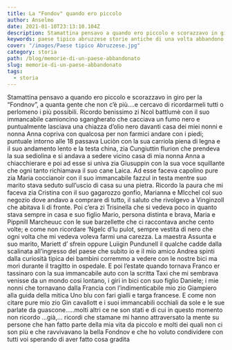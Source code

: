 ```yaml
---
title: La "Fondov" quando ero piccolo
author: Anselmo
date: 2021-01-10T23:13:10.104Z
description: Stamattina pensavo a quando ero piccolo e scorazzavo in giro per la “Fondnov”, a quanta gente che non c’è più….e cercavo di ricordarmeli tutti o perlomeno i più possibili. Ricordo benissimo zi Ncol battlumè con il suo immancabile camioncino sgangherato che cacciava un fumo nero e puntualmente lasciava una chiazza d’olio nero davanti casa dei miei nonni e nonna Anna copriva con qualcosa per non farmici andare con i piedi; puntuale intorno alle 18 passava Luciòn con la sua carr…
keywords: paese tipico abruzzese storie antiche di una volta abbandono paesaggistico
cover: "/images/Paese tipico Abruzzese.jpg"
category: storia
path: /blog/memorie-di-un-paese-abbandonato
slug: memorie-di-un-paese-abbandonato
tags:
  - storia
---
```


Stamattina pensavo a quando ero piccolo e scorazzavo in giro per la “Fondnov”, a quanta gente che non c’è più….e cercavo di ricordarmeli tutti o perlomeno i più possibili. Ricordo benissimo zi Ncol battlumè con il suo immancabile camioncino sgangherato che cacciava un fumo nero e puntualmente lasciava una chiazza d’olio nero davanti casa dei miei nonni e nonna Anna copriva con qualcosa per non farmici andare con i piedi; puntuale intorno alle 18 passava Luciòn con la sua carriola piena di legna e il suo andamento lento e la testa china, zia Cungiuttin flurion che prendeva la sua sediolina e si andava a sedere vicino casa di mia nonna Anna a chiacchierare e poi ad esse si univa zia Giusuppin con la sua voce squillante che ogni tanto richiamava il suo cane Laica. Ad esse faceva capolino pure zia Maria coccianoir con il suo immancabile fazzul in testa mentre suo marito stava seduto sull’uscio di casa su una pietra. Ricordo la paura che mi faceva zia Cristina con il suo gagarozzo gonfio, Marianna e MIcchel col suo negozio dove andavo a comprare di tutto, il saluto che rivolgevo a Vinginzoll che abitava li di fronte.
Poi c’era zi Trisinella che si vedeva poco in quanto stava sempre in casa e suo figlio Mario, persona distinta e brava, Maria e Pippnill Marcheuuc con le sue barzellette che ci raccontava anche cento volte; e come non ricordare ‘Ngelc d’lu pulot, sempre vestita di nero che ogni volta che mi vedeva voleva farmi una carezza. La maestra Assunta e suo marito, Mariett d’ sfrein oppure Luiigin Pundunell il qualche cadde dalla scalinata all’ingresso del paese che subito io e il mio amico Andrea spinti dalla curiosità tipica dei bambini corremmo a vedere con le nostre bici ma morì durante il tragitto in ospedale.
E poi l’estate quando tornava Franco er tassinaro con la sua immancabile auto con la scritta Taxi che mi sembrava venisse da un mondo cosi lontano, i giri in bici con suo figlio Daniele; i mie nonni che tornavano dalla Francia con l’indimenticabile mio zio Giampiero alla guida della mitica Uno blu con fari gialli e targa francese. E come non citare pure mio zio Gin cavallott e i suoi immancabili occhiali da sole e le sue parlate da guascone…..molti altri ce ne son stati e di cui in questo momento non ricordo …già,… ricordi che stamane mi hanno attraversato la mente su persone che han fatto parte della mia vita da piccolo e molti dei quali non ci son più e che ravvivavano la bella Fondnov e che ho voluto condividere con tutti voi sperando di aver fatto cosa gradita
